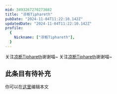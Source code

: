 ```yaml
---
mid: 3493267270273682
title: "凉栀Tiphareth"
pubDate: "2024-11-04T11:22:10.142Z"
updatedDate: "2024-11-04T11:22:10.142Z"
profile:
  {
    Nickname: ["凉栀Tiphareth"],
  }
---
```


关注[凉栀Tiphareth](https://space.bilibili.com/3493267270273682)谢谢喵~ 关注[凉栀Tiphareth](https://space.bilibili.com/3493267270273682)谢谢喵~

## 此条目有待补充
你可以在[这里](https://github.com/Yuhanawa/VTuber.ICU/edit/master/src/content/v/凉栀Tiphareth/index.md)编辑本文
